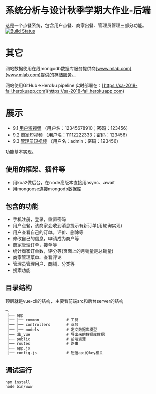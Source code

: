 # 系统分析与设计秋季学期大作业-后端
这是一个点餐系统，包含用户点餐、商家出餐、管理员管理三部分功能。[![Build Status](https://travis-ci.org/sa-2018-fall/sa-be.svg?branch=master)](https://travis-ci.org/sa-2018-fall/sa-be)

# 其它
网站数据使用在线mongodb数据库服务提供商[www.mlab.com](www.mlab.com)提供的存储服务。

网站使用GitHub->Heroku pipeline 实时部署在：[https://sa-2018-fall.herokuapp.com](https://sa-2018-fall.herokuapp.com)

# 展示
- 9.1 [用户短视频](https://sa-2018-fall.herokuapp.com) （用户名：12345678910；密码：123456）
- 9.2 [商家短视频](https://sa-2018-fall.herokuapp.com) （用户名：11112222333；密码：123456）
- 9.3 [管理员短视频](https://sa-2018-fall.herokuapp.com/admin) （用户名：admin；密码：123456）

功能基本实现。

## 使用的框架、插件等

* 用koa2做后台，在node高版本直接用async、await
* 用mongoose连接mongodb数据库

## 包含的功能

* 手机注册，登录，重置密码
* 用户点餐，该商家会收到消息提示有新订单(用轮询实现)
* 用户查看自己的订单，评价、删除等
* 修改自己的信息，申请成为商户等
* 商家管理订单，接单等
* 统计商家订单数，评分等(页面上的月销量是总销量)
* 商家管理菜单、查看评论
* 管理员管理用户、商铺、分类等
* 搜索功能

## 目录结构

顶层就是vue-cli的结构，主要看前端src和后台server的结构

```md
─.
 ├── app
 ├── ├── common            # 工具
 ├── ├── controllers       # 业务
 ├── ├── models            # 定义数据库模型
 ├── db_vue                # 导出来的数据库数据
 ├── public                # 前端资源
 ├── routes                # 路由
 ├── app.js
 ├── config.js             # 短信api的key相关

```

## 调试运行

```node
npm install
node bin/www
```